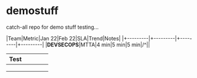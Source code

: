 # demostuff
catch-all repo for demo stuff
testing...


|Team|Metric|Jan 22|Feb 22|SLA|Trend|Notes|
|+---------|+---------|+---------|+---------|
|**DEVSECOPS**|MTTA|4 min|5 min|5 min|/^||


| Test |   |   |   |   |
|------|---|---|---|---|
|      |   |   |   |   |
|      |   |   |   |   |
|      |   |   |   |   |
